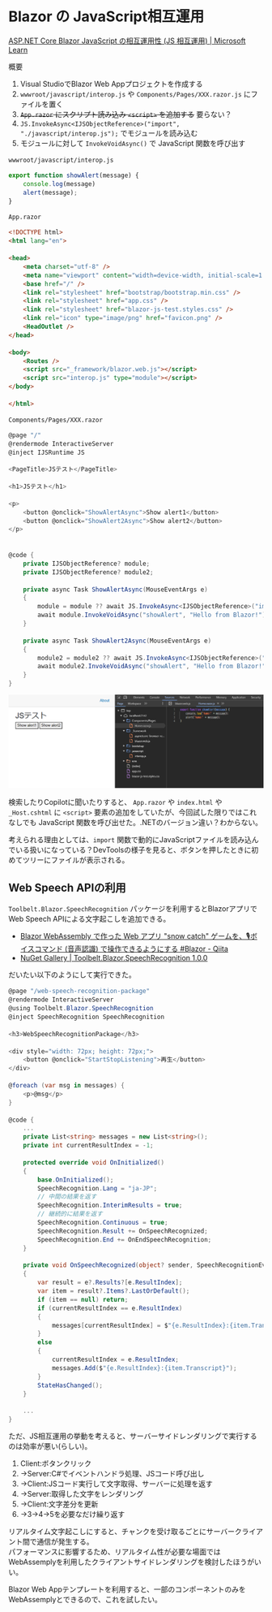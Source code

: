# Blazor の JavaScript相互運用

[ASP.NET Core Blazor JavaScript の相互運用性 (JS 相互運用) | Microsoft Learn](https://learn.microsoft.com/ja-jp/aspnet/core/blazor/javascript-interoperability/?view=aspnetcore-9.0)

概要

1. Visual StudioでBlazor Web Appプロジェクトを作成する
2. `wwwroot/javascript/interop.js` や `Components/Pages/XXX.razor.js` にファイルを置く
3. ~~`App.razor` にスクリプト読み込み `<script>` を追加する~~ 要らない？
4. `JS.InvokeAsync<IJSObjectReference>("import", "./javascript/interop.js");` でモジュールを読み込む
5. モジュールに対して `InvokeVoidAsync()` で JavaScript 関数を呼び出す

`wwwroot/javascript/interop.js`

```javascript
export function showAlert(message) {
    console.log(message)
    alert(message);
}
```

`App.razor`

```html
<!DOCTYPE html>
<html lang="en">

<head>
    <meta charset="utf-8" />
    <meta name="viewport" content="width=device-width, initial-scale=1.0" />
    <base href="/" />
    <link rel="stylesheet" href="bootstrap/bootstrap.min.css" />
    <link rel="stylesheet" href="app.css" />
    <link rel="stylesheet" href="blazor-js-test.styles.css" />
    <link rel="icon" type="image/png" href="favicon.png" />
    <HeadOutlet />
</head>

<body>
    <Routes />
    <script src="_framework/blazor.web.js"></script>
    <script src="interop.js" type="module"></script>
</body>

</html>
```

`Components/Pages/XXX.razor`

```cs
@page "/"
@rendermode InteractiveServer
@inject IJSRuntime JS

<PageTitle>JSテスト</PageTitle>

<h1>JSテスト</h1>

<p>
    <button @onclick="ShowAlertAsync">Show alert1</button>
    <button @onclick="ShowAlert2Async">Show alert2</button>
</p>


@code {
    private IJSObjectReference? module;
    private IJSObjectReference? module2;

    private async Task ShowAlertAsync(MouseEventArgs e)
    {
        module = module ?? await JS.InvokeAsync<IJSObjectReference>("import", "./javascript/interop.js");
        await module.InvokeVoidAsync("showAlert", "Hello from Blazor!");
    }

    private async Task ShowAlert2Async(MouseEventArgs e)
    {
        module2 = module2 ?? await JS.InvokeAsync<IJSObjectReference>("import", "./Components/Pages/Home.razor.js");
        await module2.InvokeVoidAsync("showAlert", "Hello from Blazor!");
    }
}
```

![alt text](images/js_interop_sample.png)

検索したりCopilotに聞いたりすると、 `App.razor` や `index.html` や `_Host.cshtml` に `<script>` 要素の追加をしていたが、今回試した限りではこれなしでも JavaScript 関数を呼び出せた。.NETのバージョン違い？わからない。

考えられる理由としては、`import` 関数で動的にJavaScriptファイルを読み込んでいる扱いになっている？DevToolsの様子を見ると、ボタンを押したときに初めてツリーにファイルが表示される。

## Web Speech APIの利用

`Toolbelt.Blazor.SpeechRecognition` パッケージを利用するとBlazorアプリでWeb Speech APIによる文字起こしを追加できる。

- [Blazor WebAssembly で作った Web アプリ "snow catch" ゲームを、🎙️ボイスコマンド (音声認識) で操作できるようにする #Blazor - Qiita](https://qiita.com/jsakamoto/items/9378a345a96113319102)
- [NuGet Gallery | Toolbelt.Blazor.SpeechRecognition 1.0.0](https://www.nuget.org/packages/Toolbelt.Blazor.SpeechRecognition)

だいたい以下のようにして実行できた。

```cs
@page "/web-speech-recognition-package"
@rendermode InteractiveServer
@using Toolbelt.Blazor.SpeechRecognition
@inject SpeechRecognition SpeechRecognition

<h3>WebSpeechRecognitionPackage</h3>

<div style="width: 72px; height: 72px;">
    <button @onclick="StartStopListening">再生</button>
</div>

@foreach (var msg in messages) {
    <p>@msg</p>
}

@code {
    ...
    private List<string> messages = new List<string>();
    private int currentResultIndex = -1;

    protected override void OnInitialized()
    {
        base.OnInitialized();
        SpeechRecognition.Lang = "ja-JP";
        // 中間の結果を返す
        SpeechRecognition.InterimResults = true;
        // 継続的に結果を返す
        SpeechRecognition.Continuous = true;
        SpeechRecognition.Result += OnSpeechRecognized;
        SpeechRecognition.End += OnEndSpeechRecognition;
    }

    private void OnSpeechRecognized(object? sender, SpeechRecognitionEventArgs e)
    {
        var result = e?.Results?[e.ResultIndex];
        var item = result?.Items?.LastOrDefault();
        if (item == null) return;
        if (currentResultIndex == e.ResultIndex)
        {
            messages[currentResultIndex] = $"{e.ResultIndex}:{item.Transcript}";
        }
        else
        {
            currentResultIndex = e.ResultIndex;
            messages.Add($"{e.ResultIndex}:{item.Transcript}");
        }
        StateHasChanged();
    }

    ...
}
```

ただ、JS相互運用の挙動を考えると、サーバーサイドレンダリングで実行するのは効率が悪い(らしい)。  

1. Client:ボタンクリック
2. →Server:C#でイベントハンドラ処理、JSコード呼び出し
3. →Client:JSコード実行して文字取得、サーバーに処理を返す
4. →Server:取得した文字をレンダリング
5. →Client:文字差分を更新
6. →3→4→5を必要なだけ繰り返す

リアルタイム文字起こしにすると、チャンクを受け取るごとにサーバークライアント間で通信が発生する。  
パフォーマンスに影響するため、リアルタイム性が必要な場面ではWebAssemplyを利用したクライアントサイドレンダリングを検討したほうがいい。

Blazor Web Appテンプレートを利用すると、一部のコンポーネントのみをWebAssemplyとできるので、これを試したい。
